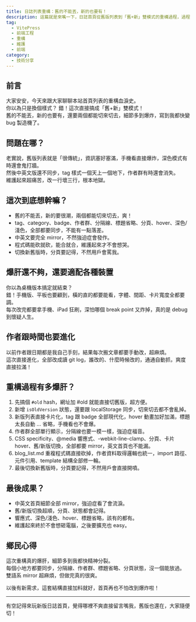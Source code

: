 ```yaml
---
title: 日誌列表重構：舊的不能丟，新的也要有！
description: 這篇就是來嘴一下，日誌首頁從舊版列表到「舊+新」雙模式的重構過程，過程有多爆肝、細節多到爆炸。
tag:
  - VitePress
  - 前端工程
  - 重構
  - 維護
  - 前端
category:
  - 技術分享
---
```


## 前言

大家安安，今天來跟大家聊聊本站首頁列表的重構血淚史。<br>
你以為只是換個樣式？ 錯！這次直接搞成「舊+新」雙模式！<br>
舊的不能丟，新的也要有，還要兩個都能切來切去，細節多到爆炸，寫到我都快變 bug 製造機了。

## 問題在哪？

老實說，舊版列表就是「很傳統」，資訊塞好塞滿，手機看直接爆炸，深色模式有時還會鬼打牆。<br>
然後中英文版還不同步，tag 樣式一個天上一個地下，作者群有時還會消失。<br>
維護起來超痛苦，改一行壞三行，根本地獄。

## 這次到底想幹嘛？

- 舊的不能丟，新的要很潮，兩個都能切來切去，爽！
- tag、category、badge、作者群、分隔線、標題省略、分頁、hover、深色/淺色，全部都要同步，不能有一點落差。
- 中英文要完全 mirror，不然強迫症會發作。
- 程式碼能砍就砍，能合就合，維護起來才不會想哭。
- 切換新舊版時，分頁要記得，不然用戶會罵我。

## 爆肝還不夠，還要適配各種裝置

你以為桌機版本搞定就結束？<br>
錯！手機版、平板也要顧到，橫的直的都要能看，字體、間距、卡片寬度全都要調。<br>
每次改完都要拿手機、iPad 狂刷，深怕哪個 break point 又炸掉，真的是 debug 到懷疑人生。

## 作者跟時間也要進化

以前作者跟日期都是我自己手刻，結果每次搬文章都要手動改，超麻煩。<br>
這次直接進化，全部改成讀 git log，誰改的、什麼時候改的，通通自動抓，爽度直接拉滿！

## 重構過程有多爆肝？

1. 先搞個 `#old` hash，網址加 #old 就能直接切舊版，超方便。
2. 新增 `isOldVersion` 狀態，還要跟 localStorage 同步，切來切去都不會亂掉。
3. 新版列表直接卡片化，tag 跟 badge 全部現代化，hover 動畫加好加滿，標題太長自動 ... 省略，手機看也不會爆。
4. 作者群全部單行顯示，分隔線也要一模一樣，強迫症福音。
5. CSS specificity、@media 響應式、-webkit-line-clamp、分頁、卡片 hover、舊/新版切換，全部都要 mirror，英文首頁也不能漏。
6. blog_list.md 重複程式碼直接砍掉，作者資料取得邏輯也統一，import 路徑、元件引用、template 結構全部修一輪。
7. 最後切換新舊版時，分頁要記得，不然用戶會直接開噴。

## 最後成果？

- 中英文首頁細節全部 mirror，強迫症看了會流淚。
- 舊/新版切換超順，分頁、狀態都會記得。
- 響應式、深色/淺色、hover、標題省略，該有的都有。
- 維護起來終於不會想砸電腦，之後要擴充也 easy。

## 鄉民心得

這次重構真的爆肝，細節多到我都快精神分裂。<br>
每個小地方都要同步，分隔線、作者群、標題省略、分頁狀態，沒一個能放過。<br>
雙語系 mirror 超麻煩，但做完真的很爽。

以後有新需求，這套結構直接加料就好，首頁再也不怕改到爆炸啦！

---

有空記得來玩新版日誌首頁，覺得哪裡不爽直接留言嘴我，舊版也還在，大家隨便切！
